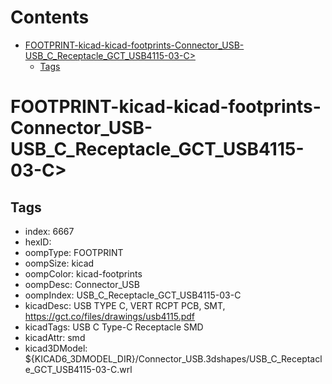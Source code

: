



Contents
========

* [FOOTPRINT-kicad-kicad-footprints-Connector_USB-USB_C_Receptacle_GCT_USB4115-03-C>](#footprint-kicad-kicad-footprints-connector_usb-usb_c_receptacle_gct_usb4115-03-c)
	* [Tags](#tags)

# FOOTPRINT-kicad-kicad-footprints-Connector_USB-USB_C_Receptacle_GCT_USB4115-03-C>

## Tags

- index: 6667
- hexID: 
- oompType: FOOTPRINT
- oompSize: kicad
- oompColor: kicad-footprints
- oompDesc: Connector_USB
- oompIndex: USB_C_Receptacle_GCT_USB4115-03-C
- kicadDesc: USB TYPE C, VERT RCPT PCB, SMT, https://gct.co/files/drawings/usb4115.pdf
- kicadTags: USB C Type-C Receptacle SMD
- kicadAttr: smd
- kicad3DModel: ${KICAD6_3DMODEL_DIR}/Connector_USB.3dshapes/USB_C_Receptacle_GCT_USB4115-03-C.wrl
